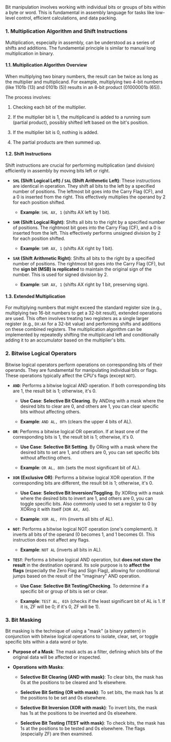 ## 

Bit manipulation involves working with individual bits or groups of bits within a byte or word. This is fundamental in assembly language for tasks like low-level control, efficient calculations, and data packing.

### 1. Multiplication Algorithm and Shift Instructions

Multiplication, especially in assembly, can be understood as a series of shifts and additions. The fundamental principle is similar to manual long multiplication in binary.

#### 1.1. Multiplication Algorithm Overview

When multiplying two binary numbers, the result can be twice as long as the multiplier and multiplicand. For example, multiplying two 4-bit numbers (like 1101b (13) and 0101b (5)) results in an 8-bit product (01000001b (65)).

The process involves:

1. Checking each bit of the multiplier.
    
2. If the multiplier bit is 1, the multiplicand is added to a running sum (partial product), possibly shifted left based on the bit's position.
    
3. If the multiplier bit is 0, nothing is added.
    
4. The partial products are then summed up.
    

#### 1.2. Shift Instructions

Shift instructions are crucial for performing multiplication (and division) efficiently in assembly by moving bits left or right.

- **`SHL` (Shift Logical Left) / `SAL` (Shift Arithmetic Left)**: These instructions are identical in operation. They shift all bits to the left by a specified number of positions. The leftmost bit goes into the Carry Flag (CF), and a 0 is inserted from the right. This effectively multiplies the operand by 2 for each position shifted.
    
    - **Example**: `SHL AX, 1` (shifts AX left by 1 bit).
        
- **`SHR` (Shift Logical Right)**: Shifts all bits to the right by a specified number of positions. The rightmost bit goes into the Carry Flag (CF), and a 0 is inserted from the left. This effectively performs unsigned division by 2 for each position shifted.
    
    - **Example**: `SHR AX, 1` (shifts AX right by 1 bit).
        
- **`SAR` (Shift Arithmetic Right)**: Shifts all bits to the right by a specified number of positions. The rightmost bit goes into the Carry Flag (CF), but the **sign bit (MSB) is replicated** to maintain the original sign of the number. This is used for signed division by 2.
    
    - **Example**: `SAR AX, 1` (shifts AX right by 1 bit, preserving sign).
        

#### 1.3. Extended Multiplication

For multiplying numbers that might exceed the standard register size (e.g., multiplying two 16-bit numbers to get a 32-bit result), extended operations are used. This often involves treating two registers as a single larger register (e.g., `DX:AX` for a 32-bit value) and performing shifts and additions on these combined registers. The multiplication algorithm can be implemented by repeatedly shifting the multiplicand left and conditionally adding it to an accumulator based on the multiplier's bits.

### 2. Bitwise Logical Operators

Bitwise logical operators perform operations on corresponding bits of their operands. They are fundamental for manipulating individual bits or flags. These operations typically affect the CPU's flags (except `NOT`).

- **`AND`**: Performs a bitwise logical AND operation. If both corresponding bits are 1, the result bit is 1; otherwise, it's 0.
    
    - **Use Case**: **Selective Bit Clearing**. By ANDing with a mask where the desired bits to clear are 0, and others are 1, you can clear specific bits without affecting others.
        
    - **Example**: `AND AL, 0Fh` (clears the upper 4 bits of AL).
        
- **`OR`**: Performs a bitwise logical OR operation. If at least one of the corresponding bits is 1, the result bit is 1; otherwise, it's 0.
    
    - **Use Case**: **Selective Bit Setting**. By ORing with a mask where the desired bits to set are 1, and others are 0, you can set specific bits without affecting others.
        
    - **Example**: `OR AL, 80h` (sets the most significant bit of AL).
        
- **`XOR` (Exclusive OR)**: Performs a bitwise logical XOR operation. If the corresponding bits are different, the result bit is 1; otherwise, it's 0.
    
    - **Use Case**: **Selective Bit Inversion/Toggling**. By XORing with a mask where the desired bits to invert are 1, and others are 0, you can toggle specific bits. Also commonly used to set a register to 0 by XORing it with itself (`XOR AX, AX`).
        
    - **Example**: `XOR AL, FFh` (inverts all bits of AL).
        
- **`NOT`**: Performs a bitwise logical NOT operation (one's complement). It inverts all bits of the operand (0 becomes 1, and 1 becomes 0). This instruction does not affect any flags.
    
    - **Example**: `NOT AL` (inverts all bits in AL).
        
- **`TEST`**: Performs a bitwise logical AND operation, but **does not store the result** in the destination operand. Its sole purpose is to **affect the flags** (especially the Zero Flag and Sign Flag), allowing for conditional jumps based on the result of the "imaginary" AND operation.
    
    - **Use Case**: **Selective Bit Testing/Checking**. To determine if a specific bit or group of bits is set or clear.
        
    - **Example**: `TEST AL, 01h` (checks if the least significant bit of AL is 1. If it is, ZF will be 0; if it's 0, ZF will be 1).
        

### 3. Bit Masking

Bit masking is the technique of using a "mask" (a binary pattern) in conjunction with bitwise logical operations to isolate, clear, set, or toggle specific bits within a data word or byte.

- **Purpose of a Mask**: The mask acts as a filter, defining which bits of the original data will be affected or inspected.
    
- **Operations with Masks**:
    
    - **Selective Bit Clearing (AND with mask)**: To clear bits, the mask has 0s at the positions to be cleared and 1s elsewhere.
        
    - **Selective Bit Setting (OR with mask)**: To set bits, the mask has 1s at the positions to be set and 0s elsewhere.
        
    - **Selective Bit Inversion (XOR with mask)**: To invert bits, the mask has 1s at the positions to be inverted and 0s elsewhere.
        
    - **Selective Bit Testing (TEST with mask)**: To check bits, the mask has 1s at the positions to be tested and 0s elsewhere. The flags (especially ZF) are then examined.